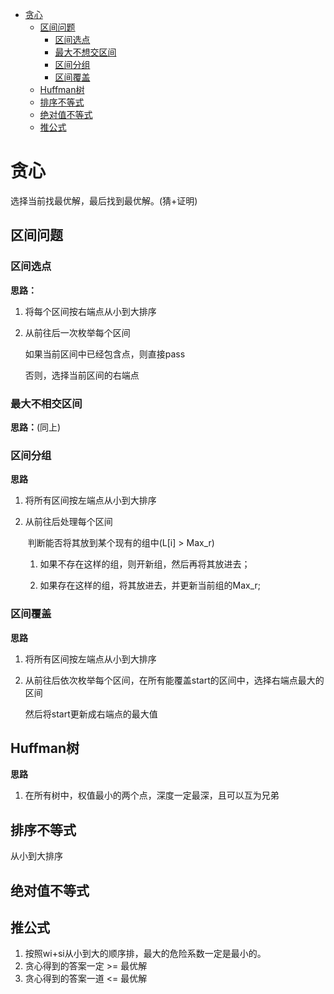 * [贪心](#贪心)
    * [区间问题](#区间问题)
        * [区间选点](#区间选点)
        * [最大不想交区间](#最大不想交区间)
        * [区间分组](#区间分组)
        * [区间覆盖](#区间覆盖)
    * [Huffman树](#huffman树)
    * [排序不等式](#排序不等式)
    * [绝对值不等式](#绝对值不等式)
    * [推公式](#推公式)

# 贪心

选择当前找最优解，最后找到最优解。(猜+证明)

## 区间问题

### 区间选点

**思路：**

1. 将每个区间按右端点从小到大排序

2. 从前往后一次枚举每个区间

   如果当前区间中已经包含点，则直接pass

   否则，选择当前区间的右端点



### 最大不相交区间

**思路：**(同上)



### 区间分组

**思路**

1. 将所有区间按左端点从小到大排序

2. 从前往后处理每个区间

   ​	判断能否将其放到某个现有的组中(L[i] > Max_r)

    1. 如果不存在这样的组，则开新组，然后再将其放进去；

    2. 如果存在这样的组，将其放进去，并更新当前组的Max_r;



### 区间覆盖

**思路**

1. 将所有区间按左端点从小到大排序

2. 从前往后依次枚举每个区间，在所有能覆盖start的区间中，选择右端点最大的区间

   然后将start更新成右端点的最大值



## Huffman树

**思路**

1. 在所有树中，权值最小的两个点，深度一定最深，且可以互为兄弟

## 排序不等式

从小到大排序

## 绝对值不等式



## 推公式

1. 按照wi+si从小到大的顺序排，最大的危险系数一定是最小的。
2. 贪心得到的答案一定 >= 最优解
3. 贪心得到的答案一道 <= 最优解